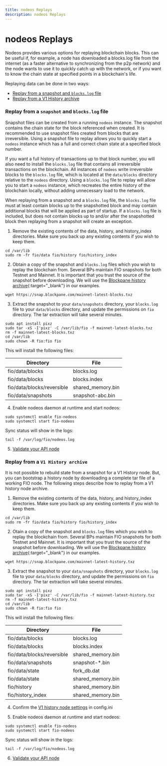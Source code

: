 ```yaml
---
title: nodeos Replays
description: nodeos Replays
---
```


# nodeos Replays

Nodeos provides various options for replaying blockchain blocks. This can be useful if, for example, a node has downloaded a blocks.log file from the internet (as a faster alternative to synchronizing from the p2p network) and the node wants to use it to quickly catch up with the network, or if you want to know the chain state at specified points in a blockchain's life.

Replaying data can be done in two ways:
* [Replay from a snapshot and `blocks.log` file]({{site.baseurl}}/docs/chain/node-build-replay#replay-from-a-snapshot-and-blockslog-file)
* [Replay from a V1 History archive]({{site.baseurl}}/docs/chain/node-build-replay#replay-from-a-v1-history-archive)

### Replay from a `snapshot` and `blocks.log` file

Snapshot files can be created from a running `nodeos` instance. The snapshot contains the chain state for the block referenced when created. It is recommended to use snapshot files created from blocks that are irreversible. Using a snapshot file to replay allows you to quickly start a `nodeos` instance which has a full and correct chain state at a specified block number.

If you want a full history of transactions up to that block number, you will also need to install the `blocks.log` file that contains all irreversible transactions on the blockchain. All instances of `nodeos` write irreversible blocks to the `blocks.log` file, which is located at the `data/blocks` directory relative to the `nodeos` directory. Using a `blocks.log` file to replay will allow you to start a `nodeos` instance, which recreates the entire history of the blockchain locally, without adding unnecessary load to the network.

When replaying from a snapshot and a `blocks.log` file, the `blocks.log` file must at least contain blocks up to the snapshotted block and may contain additional blocks that will be applied as part of startup. If a `blocks.log` file is included, but does not contain blocks up to and/or after the snapshotted block then replaying from a snapshot will create an exception. 

1) Remove the existing contents of the data, history, and history_index directories. Make sure you back up any existing contents if you wish to keep them.

```shell
cd /var/lib
sudo rm -fr fio/data fio/history fio/history_index
```

2) Obtain a copy of the snapshot and `blocks.log` files which you wish to replay the blockchain from. Several BPs maintain FIO snapshots for both Testnet and Mainnet. It is important that you trust the source of the snapshot before downloading. We will use the [Blockpane history archive](https://snap.blockpane.com/index.html){:target="_blank"} in our examples.

```shell
wget https://snap.blockpane.com/mainnet-latest-blocks.txz
```

3) Extract the snapshot to your `data/snapshots` directory, your `blocks.log` file to your `data/blocks` directory, and update the permissions on `fio` directory. The tar extraction will take several minutes.

```shell
sudo apt install pixz
sudo tar -xS -I'pixz' -C /var/lib/fio -f mainnet-latest-blocks.txz
rm -f mainnet-latest-blocks.txz
cd /var/lib
sudo chown -R fio:fio fio
```

This will install the following files:

|Directory | File |
|---|---|
|fio/data/blocks |blocks.log  |
|fio/data/blocks |blocks.index  |
|fio/data/blocks/reversible |shared_memory.bin  |
|fio/data/snapshots|snapshot-abc.bin  |

4) Enable nodeos daemon at runtime and start nodeos:

```shell
sudo systemctl enable fio-nodeos
sudo systemctl start fio-nodeos
```

Sync status will show in the logs:

```shell
tail -f /var/log/fio/nodeos.log
```

5) [Validate your API node]({{site.baseurl}}/docs/chain/node-build-validate)

### Replay from a `V1 History archive`

It is not possible to rebuild state from a snapshot for a V1 History node. But, you can bootstrap a history node by downloading a complete tar file of a working FIO node. The following steps describe how to replay from a V1 history node archive.


1) Remove the existing contents of the data, history, and history_index directories. Make sure you back up any existing contents if you wish to keep them.

```shell
cd /var/lib
sudo rm -fr fio/data fio/history fio/history_index
```

2) Otain a copy of the snapshot and `blocks.log` files which you wish to replay the blockchain from. Several BPs maintain FIO snapshots for both Testnet and Mainnet. It is important that you trust the source of the snapshot before downloading. We will use the [Blockpane history archive](https://snap.blockpane.com/index.html){:target="_blank"} in our examples.

```shell
wget https://snap.blockpane.com/mainnet-latest-history.txz
```

3) Extract the snapshot to your `data/snapshots` directory, your `blocks.log` file to your `data/blocks` directory, and update the permissions on `fio` directory. The tar extraction will take several minutes.

```shell
sudo apt install pixz
sudo tar -xS -I'pixz' -C /var/lib/fio -f mainnet-latest-history.txz
rm -f mainnet-latest-history.txz
cd /var/lib
sudo chown -R fio:fio fio
```

This will install the following files:

|Directory | File |
|---|---|
|fio/data/blocks |blocks.log  |
|fio/data/blocks |blocks.index  |
|fio/data/blocks/reversible |shared_memory.bin  |
|fio/data/snapshots|snapshot-*.bin  |
|fio/data/state |fork_db.dat |
|fio/data/state  |shared_memory.bin |
|fio/history  |shared_memory.bin |
|fio/history_index  |shared_memory.bin |

4) Confirm the [V1 history node settings]({{site.baseurl}}/docs/chain/node-build-history) in config.ini

5) Enable nodeos daemon at runtime and start nodeos:

```shell
sudo systemctl enable fio-nodeos
sudo systemctl start fio-nodeos
```

Sync status will show in the logs:

```shell
tail -f /var/log/fio/nodeos.log
```

6) [Validate your API node]({{site.baseurl}}/docs/chain/node-build-validate)



